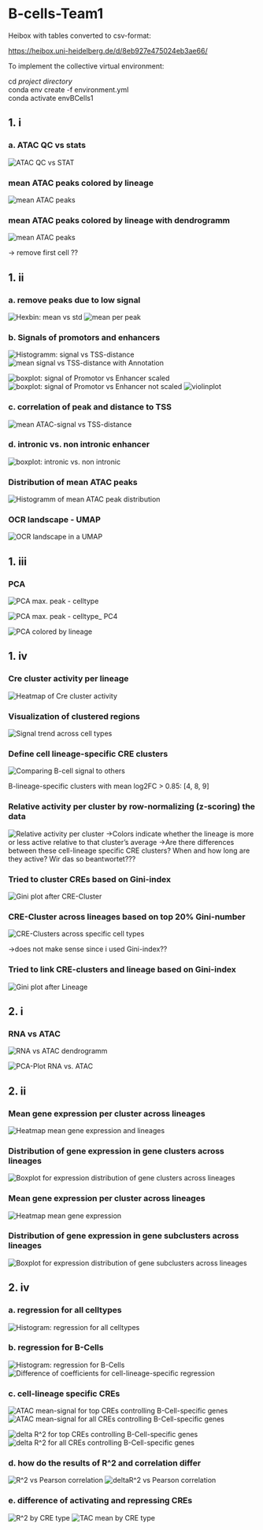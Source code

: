 # B-cells-Team1

Heibox with tables converted to csv-format: 

https://heibox.uni-heidelberg.de/d/8eb927e475024eb3ae66/

To implement the collective virtual environment: 

cd *project directory*\
conda env create -f environment.yml\
conda activate envBCells1


## 1. i

### a. ATAC QC vs stats

![ATAC QC vs STAT](figures/heatmap_qc_vs_atac.png)

### mean ATAC peaks colored by lineage

![mean ATAC peaks](figures/mean_ATAC_peaks.png)

### mean ATAC peaks colored by lineage with dendrogramm 

![mean ATAC peaks](figures/mean_ATAC_peaks_with_dendrogramm.png)

-> remove first cell ??

## 1. ii

### a. remove peaks due to low signal 

![Hexbin: mean vs std](figures/Hexbin_mean_vs_std.png)
![mean per peak](figures/mean_per_peak_id.png)

### b. Signals of promotors and enhancers

![Histogramm: signal vs TSS-distance](figures/Histogramm_mean_per_TSS_distance.png)
![mean signal vs TSS-distance with Annotation](figures/MeanPeakSignal_by_TSS_Distance_per_Annotation.png)

![boxplot: signal of Promotor vs Enhancer scaled](figures/Boxplot_mean_per_Promotor_vs_Enhancer_scaled.png)
![boxplot: signal of Promotor vs Enhancer not scaled](figures/Boxplot_mean_per_Promotor_vs_Enhancer_not_scaled.png)
![violinplot](figures/violinplot_mean_per_Promotor_vs_Enhancer.png)

### c. correlation of peak and distance to TSS

![mean ATAC-signal vs TSS-distance](figures/scatterplot_peak_vs_TSS_distance.png)

### d. intronic vs. non intronic enhancer
![boxplot: intronic vs. non intronic](figures/Boxplot_intronic_vs_non_intronic_enhancer.png)

### Distribution of mean ATAC peaks

![Histogramm of mean ATAC peak distribution](figures/Distribution_of_ATAC_peaks.png)

### OCR landscape - UMAP

![OCR landscape in a UMAP](figures/OCR%20landscape%20-%20UMAP.png)

## 1. iii

### PCA
![PCA max. peak - celltype](figures/PCA_peaks_multi.png)

![PCA max. peak - celltype_ PC4](figures/PCA_peaks_multi_2.png)

![PCA colored by lineage](figures/PCA_peaks_PC2_vs_PC4.png)


## 1. iv

### Cre cluster activity per lineage

![Heatmap of Cre cluster activity](figures/Correlation_Peak-Clusters_Lineages_filtered_dataset.png)

### Visualization of clustered regions

![Signal trend across cell types](figures/Line_plot_of_clustered_regions.png)

### Define cell lineage-specific CRE clusters

![Comparing B-cell signal to others](figures/B-cell_mean_signal_vs_otther_lineages.png)

B-lineage-specific clusters with mean log2FC > 0.85: [4, 8, 9]

### Relative activity per cluster by row-normalizing (z-scoring) the data

![Relative activity per cluster](figures/Relative_activity_per_cluster.png)
->Colors indicate whether the lineage is more or less active relative to that cluster’s average
->Are there differences between these cell-lineage specific CRE clusters? When and how long are they active?  Wir das so beantwortet???

### Tried to cluster CREs based on Gini-index 

![Gini plot after CRE-Cluster](figures/Top-Gini%20CRE-%20Cluster_%20UMAP.png)

### CRE-Cluster across lineages based on top 20% Gini-number

![CRE-Clusters across specific cell types](figures/Cluster-specific%20CRE%20accessibility%20patterns.png)

->does not make sense since i used Gini-index??

### Tried to link CRE-clusters and lineage based on Gini-index 

![Gini plot after Lineage](figures/Top-Gini%20CRE-%20Lineage_%20UMAP.png)

## 2. i

### RNA vs ATAC

![RNA vs ATAC dendrogramm](figures/dendrogramm_RNA_vs_ATAC.png)

![PCA-Plot RNA vs. ATAC](figures/PCA_RNA_vs_ATAC.png)

## 2. ii
### Mean gene expression per cluster across lineages 

![Heatmap mean gene expression and lineages](figures/Heatmap_RNAclusters_lineages.png)

### Distribution of gene expression in gene clusters across lineages

![Boxplot for expression distribution of gene clusters across lineages](figures/Distribution_geneclusters_lineages.png)

### Mean gene expression per cluster across lineages

![Heatmap mean gene expression](figures/Heatmap_RNAclusters_lineages_mean.png)

### Distribution of gene expression in gene subclusters across lineages

![Boxplot for expression distribution of gene subclusters across lineages](figures/Distribution_geneclusters_lineages_sublucters.png)

## 2. iv
### a. regression for all celltypes 

![Histogram: regression for all celltypes](figures/Histogram_regression_all_celltypes.png)

### b. regression for B-Cells

![Histogram: regression for B-Cells](figures/Histogram_regression_Bcells.png)
![Difference of coefficients for cell-lineage-specific regression](figures/R^2_per_gene.png)

### c. cell-lineage specific CREs

![ATAC mean-signal for top CREs controlling B-Cell-specific genes](figures/ATAC_signal_top_CREs_Bcells.png)
![ATAC mean-signal for all CREs controlling B-Cell-specific genes](figures/ATAC_signal_all_CREs_Bcells.png)

![delta R^2 for top CREs controlling B-Cell-specific genes](figures/deltaR^2_top_CREs_Bcells.png)
![delta R^2 for all CREs controlling B-Cell-specific genes](figures/deltaR^2_all_CREs_Bcells.png)

### d. how do the results of R^2 and correlation differ

![R^2 vs Pearson correlation](figures/R^2_vs_pearson_correlation.png)
![deltaR^2 vs Pearson correlation](figures/deltaR^2_vs_pearson_correlation.png)

### e. difference of activating and repressing CREs

![R^2 by CRE type](figures/boxplot_variance_by_CRE_type.png)
![TAC mean by CRE type](figures/boxplot_ATAC_mean_by_CRE_type.png)


